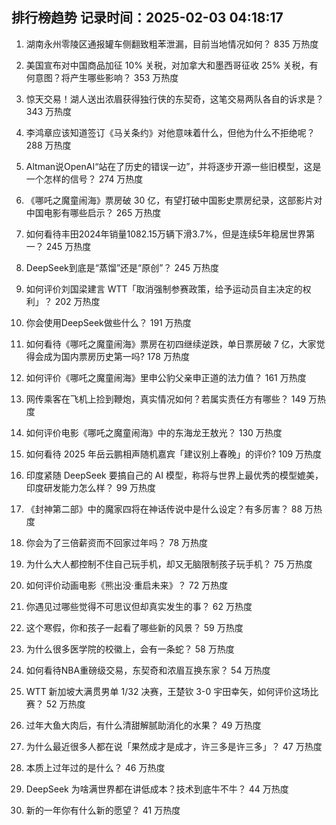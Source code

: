 
## 排行榜趋势 记录时间：2025-02-03 04:18:17
  
  1. 湖南永州零陵区通报罐车侧翻致粗苯泄漏，目前当地情况如何？ 835 万热度
    
  2. 美国宣布对中国商品加征 10% 关税，对加拿大和墨西哥征收 25% 关税，有何意图？将产生哪些影响？ 353 万热度
    
  3. 惊天交易！湖人送出浓眉获得独行侠的东契奇，这笔交易两队各自的诉求是？ 343 万热度
    
  4. 李鸿章应该知道签订《马关条约》对他意味着什么，但他为什么不拒绝呢？ 288 万热度
    
  5. Altman说OpenAI“站在了历史的错误一边”，并将逐步开源一些旧模型，这是一个怎样的信号？ 274 万热度
    
  6. 《哪吒之魔童闹海》票房破 30 亿，有望打破中国影史票房纪录，这部影片对中国电影有哪些启示？ 265 万热度
    
  7. 如何看待丰田2024年销量1082.15万辆下滑3.7%，但是连续5年稳居世界第一？ 245 万热度
    
  8. DeepSeek到底是“蒸馏”还是“原创”？ 245 万热度
    
  9. 如何评价刘国梁建言 WTT「取消强制参赛政策，给予运动员自主决定的权利」？ 202 万热度
    
  10. 你会使用DeepSeek做些什么？ 191 万热度
    
  11. 如何看待《哪吒之魔童闹海》票房在初四继续逆跌，单日票房破 7 亿，大家觉得会成为国内票房历史第一吗? 178 万热度
    
  12. 如何评价《哪吒之魔童闹海》里申公豹父亲申正道的法力值？ 161 万热度
    
  13. 网传乘客在飞机上捡到鞭炮，真实情况如何？若属实责任方有哪些？ 149 万热度
    
  14. 如何评价电影《哪吒之魔童闹海》中的东海龙王敖光？ 130 万热度
    
  15. 如何看待 2025 年岳云鹏相声随机嘉宾「建议别上春晚」的评价? 109 万热度
    
  16. 印度紧随 DeepSeek 要搞自己的 AI 模型，称将与世界上最优秀的模型媲美，印度研发能力怎么样？ 99 万热度
    
  17. 《封神第二部》中的魔家四将在神话传说中是什么设定？有多厉害？ 88 万热度
    
  18. 你会为了三倍薪资而不回家过年吗？ 78 万热度
    
  19. 为什么大人都控制不住自己玩手机，却又无脑限制孩子玩手机？ 75 万热度
    
  20. 如何评价动画电影《熊出没·重启未来》？ 72 万热度
    
  21. 你遇见过哪些觉得不可思议但却真实发生的事？ 62 万热度
    
  22. 这个寒假，你和孩子一起看了哪些新的风景？ 59 万热度
    
  23. 为什么很多医学院的校徽上，会有一条蛇？ 58 万热度
    
  24. 如何看待NBA重磅级交易，东契奇和浓眉互换东家？ 54 万热度
    
  25. WTT 新加坡大满贯男单 1/32 决赛，王楚钦 3-0 宇田幸矢，如何评价这场比赛？ 52 万热度
    
  26. 过年大鱼大肉后，有什么清甜解腻助消化的水果？ 49 万热度
    
  27. 为什么最近很多人都在说「果然成才是成才，许三多是许三多」？ 47 万热度
    
  28. 本质上过年过的是什么？ 46 万热度
    
  29. DeepSeek 为啥满世界都在讲低成本？技术到底牛不牛？ 44 万热度
    
  30. 新的一年你有什么新的愿望？ 41 万热度
    